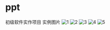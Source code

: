 # ppt
初级软件实作项目
实例图片
![1](https://github.com/Kaiutl/ppt/assets/139559917/a1b26ef2-3e2b-44ac-a45d-155ecf005ebc)
![2](https://github.com/Kaiutl/ppt/assets/139559917/e9444161-c5ea-44e3-a22a-090d88d1a565)
![3](https://github.com/Kaiutl/ppt/assets/139559917/eaa36b93-38e7-4d4a-8d3d-6a71ddf066a0)
![4](https://github.com/Kaiutl/ppt/assets/139559917/5b94104e-2254-4cb3-b55e-0e726092c018)
![5](https://github.com/Kaiutl/ppt/assets/139559917/5021e9b1-32fe-4c00-a63e-8ffbccce8348)
